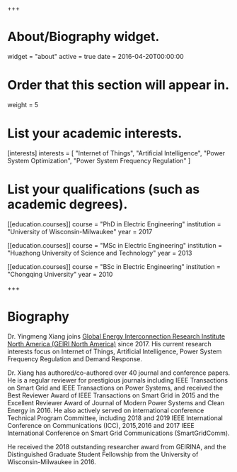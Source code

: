 +++
# About/Biography widget.
widget = "about"
active = true
date = 2016-04-20T00:00:00

# Order that this section will appear in.
weight = 5

# List your academic interests.
[interests]
  interests = [
    "Internet of Things",
	"Artificial Intelligence",
    "Power System Optimization",
	"Power System Frequency Regulation"
  ]

# List your qualifications (such as academic degrees).
[[education.courses]]
  course = "PhD in Electric Engineering"
  institution = "University of Wisconsin-Milwaukee"
  year = 2017

[[education.courses]]
  course = "MSc in Electric Engineering"
  institution = "Huazhong University of Science and Technology"
  year = 2013

[[education.courses]]
  course = "BSc in Electric Engineering"
  institution = "Chongqing University"
  year = 2010
 
+++

# Biography
Dr. Yingmeng Xiang joins [Global Energy Interconnection Research Institute North America (GEIRI North America)](https://www.geirina.net/research/2) since 2017. His current research interests focus on Internet of Things, Artificial Intelligence, Power System Frequency Regulation and Demand Response.

Dr. Xiang has authored/co-authored over 40 journal and conference papers. He is a regular reviewer for prestigious journals including IEEE Transactions on Smart Grid and IEEE Transactions on Power Systems, and received the Best Reviewer Award of IEEE Transactions on Smart Grid in 2015 and the	Excellent Reviewer Award of Journal of Modern Power Systems and Clean Energy in 2016. He also actively served on international conference Technical Program Committee, including 2018 and 2019 IEEE International Conference on Communications (ICC), 2015,2016 and 2017 IEEE International Conference on Smart Grid Communications (SmartGridComm).

He received the 2018 outstanding researcher award from GEIRINA, and the Distinguished Graduate Student Fellowship from the University of Wisconsin-Milwaukee in 2016.
